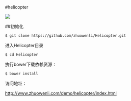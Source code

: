 #helicopter

![](http://zhuowenli.qiniudn.com/2015/09/06/1.png)

##初始化

```
$ git clone https://github.com/zhuowenli/Helicopter.git
```

进入Helicopter目录

```
$ cd Helicopter
```

执行bower下载依赖资源：

```
$ bower install
```

访问地址：

http://www.zhuowenli.com/demo/helicopter/index.html